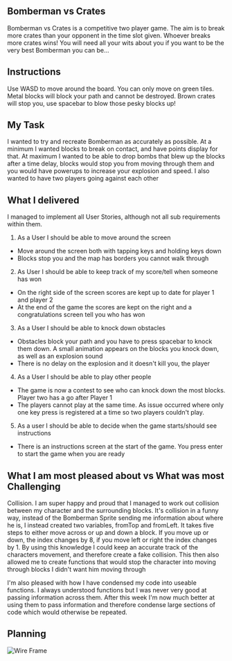 ## Bomberman vs Crates

Bomberman vs Crates is a competitive two player game. The aim is to break more crates than your opponent in the time slot given. Whoever breaks more crates wins! You will need all your wits about you if you want to be the very best Bomberman you can be...

## Instructions

Use WASD to move around the board. You can only move on green tiles. Metal blocks will block your path and cannot be destroyed. Brown crates will stop you, use spacebar to blow those pesky blocks up!

## My Task

I wanted to try and recreate Bomberman as accurately as possible. At a minimum I wanted blocks to break on contact, and have points display for that. At maximum I wanted to be able to drop bombs that blew up the blocks after a time delay, blocks would stop you from moving through them and you would have powerups to increase your explosion and speed. I also wanted to have two players going against each other

## What I delivered

I managed to implement all User Stories, although not all sub requirements within them.
1. As a User I should be able to move around the screen
  * Move around the screen both with tapping keys and holding keys down
  * Blocks stop you and the map has borders you cannot walk through
2. As User I should be able to keep track of my score/tell when someone has won
  * On the right side of the screen scores are kept up to date for player 1 and player 2
  * At the end of the game the scores are kept on the right and a congratulations screen tell you who has won
3. As a User I should be able to knock down obstacles
  * Obstacles block your path and you have to press spacebar to knock them down. A small animation appears on the blocks you knock down, as well as an explosion sound
  * There is no delay on the explosion and it doesn't kill you, the player
4. As a User I should be able to play other people
 * The game is now a contest to see who can knock down the most blocks. Player two has a go after Player 1
 * The players cannot play at the same time. As issue occurred where only one key press is registered at a time so two players couldn't play.
 5. As a user I should be able to decide when the game starts/should see instructions
 * There is an instructions screen at the start of the game. You press enter to start the game when you are ready

## What I am most pleased about vs What was most Challenging

Collision. I am super happy and proud that I managed to work out collision between my character and the surrounding blocks. It's collision in a funny way, instead of the Bomberman Sprite sending me information about where he is, I instead created two variables, fromTop and fromLeft. It takes five steps to either move across or up and down a block. If you move up or down, the index changes by 8, if you move left or right the index changes by 1. By using this knowledge I could keep an accurate track of the characters movement, and therefore create a fake collision. This then also allowed me to create functions that would stop the character into moving through blocks I didn't want him moving through

I'm also pleased with how I have condensed my code into useable functions. I always understood functions but I was never very good at passing information across them. After this week I'm now much better at using them to pass information and therefore condense large sections of code which would otherwise be repeated.

## Planning

![Wire Frame](images/wireframe.jpg)
